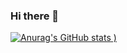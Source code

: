 ### Hi there 👋

[![Anurag's GitHub stats](https://github-readme-stats.vercel.app/api?username=Rassska&show_icons=true&theme=merko)
)](https://github.com/anuraghazra/github-readme-stats)

